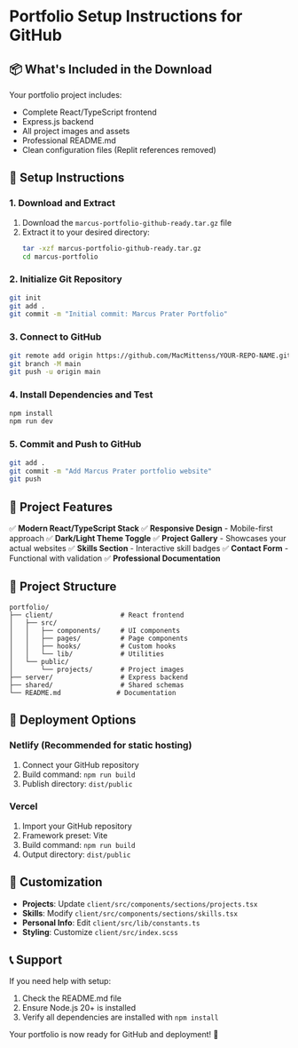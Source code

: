 # Portfolio Setup Instructions for GitHub

## 📦 What's Included in the Download

Your portfolio project includes:
- Complete React/TypeScript frontend
- Express.js backend  
- All project images and assets
- Professional README.md
- Clean configuration files (Replit references removed)

## 🚀 Setup Instructions

### 1. Download and Extract
1. Download the `marcus-portfolio-github-ready.tar.gz` file
2. Extract it to your desired directory:
   ```bash
   tar -xzf marcus-portfolio-github-ready.tar.gz
   cd marcus-portfolio
   ```

### 2. Initialize Git Repository
```bash
git init
git add .
git commit -m "Initial commit: Marcus Prater Portfolio"
```

### 3. Connect to GitHub
```bash
git remote add origin https://github.com/MacMittenss/YOUR-REPO-NAME.git
git branch -M main
git push -u origin main
```

### 4. Install Dependencies and Test
```bash
npm install
npm run dev
```

### 5. Commit and Push to GitHub
```bash
git add .
git commit -m "Add Marcus Prater portfolio website"
git push
```

## 🎯 Project Features

✅ **Modern React/TypeScript Stack**
✅ **Responsive Design** - Mobile-first approach
✅ **Dark/Light Theme Toggle**
✅ **Project Gallery** - Showcases your actual websites
✅ **Skills Section** - Interactive skill badges
✅ **Contact Form** - Functional with validation
✅ **Professional Documentation**

## 📁 Project Structure

```
portfolio/
├── client/                 # React frontend
│   ├── src/
│   │   ├── components/     # UI components
│   │   ├── pages/          # Page components
│   │   ├── hooks/          # Custom hooks
│   │   └── lib/            # Utilities
│   └── public/
│       └── projects/       # Project images
├── server/                 # Express backend
├── shared/                 # Shared schemas
└── README.md              # Documentation
```

## 🚀 Deployment Options

### Netlify (Recommended for static hosting)
1. Connect your GitHub repository
2. Build command: `npm run build`
3. Publish directory: `dist/public`

### Vercel
1. Import your GitHub repository
2. Framework preset: Vite
3. Build command: `npm run build`
4. Output directory: `dist/public`

## 🔧 Customization

- **Projects**: Update `client/src/components/sections/projects.tsx`
- **Skills**: Modify `client/src/components/sections/skills.tsx`
- **Personal Info**: Edit `client/src/lib/constants.ts`
- **Styling**: Customize `client/src/index.scss`

## 📞 Support

If you need help with setup:
1. Check the README.md file
2. Ensure Node.js 20+ is installed
3. Verify all dependencies are installed with `npm install`

Your portfolio is now ready for GitHub and deployment! 🎉